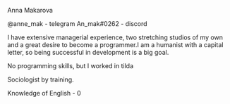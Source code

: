 Anna Makarova

@anne_mak - telegram An_mak#0262 - discord

I have extensive managerial experience, two stretching studios of my own and a great desire to become a programmer.I am a humanist with a capital letter, so being successful in development is a big goal.

No programming skills, but I worked in tilda

Sociologist by training.

Knowledge of English - 0
